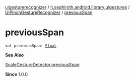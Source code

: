 [uigesturerecognizer](../../index.md) / [it.sephiroth.android.library.uigestures](../index.md) / [UIPinchGestureRecognizer](index.md) / [previousSpan](./previous-span.md)

# previousSpan

`val previousSpan: `[`Float`](https://kotlinlang.org/api/latest/jvm/stdlib/kotlin/-float/index.html)

**See Also**

[ScaleGestureDetector.previousSpan](../-scale-gesture-detector/previous-span.md)

**Since**
1.0.0

